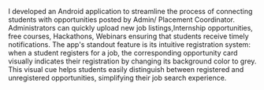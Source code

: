  I developed an Android application to streamline the process of connecting students with opportunities posted by Admin/ Placement Coordinator. Administrators can quickly upload new job listings,Internship opportunities, free courses, Hackathons, Webinars ensuring that students receive timely notifications. The app's standout feature is its intuitive registration system: when a student registers for a job, the corresponding opportunity card visually indicates their registration by changing its background color to grey. This visual cue helps students easily distinguish between registered and unregistered opportunities, simplifying their job search experience. 
